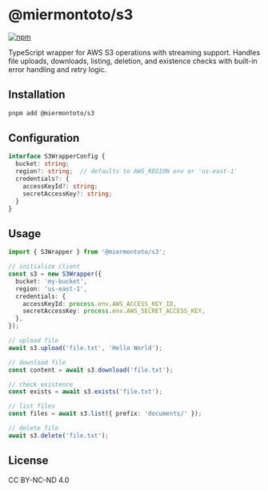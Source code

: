 # @miermontoto/s3

[![npm](https://img.shields.io/npm/v/@miermontoto/s3)](https://www.npmjs.com/package/@miermontoto/s3)

TypeScript wrapper for AWS S3 operations with streaming support. Handles file uploads, downloads, listing, deletion, and existence checks with built-in error handling and retry logic.

## Installation

```bash
pnpm add @miermontoto/s3
```

## Configuration

```typescript
interface S3WrapperConfig {
  bucket: string;
  region?: string;  // defaults to AWS_REGION env or 'us-east-1'
  credentials?: {
    accessKeyId?: string;
    secretAccessKey?: string;
  }
}
```

## Usage

```typescript
import { S3Wrapper } from '@miermontoto/s3';

// initialize client
const s3 = new S3Wrapper({
  bucket: 'my-bucket',
  region: 'us-east-1',
  credentials: {
    accessKeyId: process.env.AWS_ACCESS_KEY_ID,
    secretAccessKey: process.env.AWS_SECRET_ACCESS_KEY,
  },
});

// upload file
await s3.upload('file.txt', 'Hello World');

// download file
const content = await s3.download('file.txt');

// check existence
const exists = await s3.exists('file.txt');

// list files
const files = await s3.list({ prefix: 'documents/' });

// delete file
await s3.delete('file.txt');
```

## License

CC BY-NC-ND 4.0